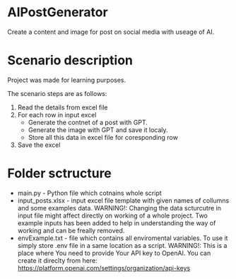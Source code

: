 # AIPostGenerator
Create a content and image for post on social media with useage of AI.

# Scenario description
Project was made for learning purposes.

The scenario steps are as follows:
1. Read the details from excel file
2. For each row in input excel
   - Generate the contnet of a post with GPT.
   - Generate the image with GPT and save it localy.
   - Store all this data in excel file for coresponding row
3. Save the excel

# Folder sctructure
- main.py - Python file which cotnains whole script
- input_posts.xlsx - input excel file template with given names of collumns and some examples data. WARNING!: Changing the data scturcutre in input file might affect directly on working of a whole project. Two example inputs has been added to help in understanding the way of working and can be freally removed.
- envExample.txt - file which contains all enviromental variables. To use it simply store .env file in a same location as a script. WARNING!: This is a place where You need to provide Your API key to OpenAI. You can create it direclty from here: https://platform.openai.com/settings/organization/api-keys
